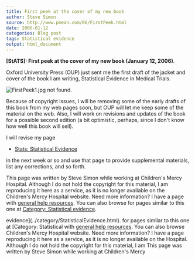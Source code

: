 ```yaml
---
title: First peek at the cover of my new book
author: Steve Simon
source: http://www.pmean.com/06/FirstPeek.html
date: 2006-01-12
categories: Blog post
tags: Statistical evidence
output: html_document
---
```

**[StATS]: First peek at the cover of my new book
(January 12, 2006)**.

Oxford University Press (OUP) just sent me the first draft of the jacket
and cover of the book I am writing, Statistical Evidence in Medical
Trials.

![FirstPeek1.jpg not found.](http://www.pmean.com/images/images/06/FirstPeek01.png)

Because of copyright issues, I will be removing some of the early drafts
of this book from my web pages soon, but OUP will let me keep some of
the material on the web. Also, I will work on revisions and updates of
the book for a possible second edition (a bit optimistic, perhaps, since
I don't know how well this book will sell).

I will revise my page

-   [Stats: Statistical Evidence](../evidence.asp)

in the next week or so and use that page to provide supplemental
materials, list any corrections, and so forth.

This page was written by Steve Simon while working at Children's Mercy
Hospital. Although I do not hold the copyright for this material, I am
reproducing it here as a service, as it is no longer available on the
Children's Mercy Hospital website. Need more information? I have a page
with [general help resources](../GeneralHelp.html). You can also browse
for pages similar to this one at [Category: Statistical
evidence](../category/StatisticalEvidence.html).
<!---More--->
evidence](../category/StatisticalEvidence.html).
for pages similar to this one at [Category: Statistical
with [general help resources](../GeneralHelp.html). You can also browse
Children's Mercy Hospital website. Need more information? I have a page
reproducing it here as a service, as it is no longer available on the
Hospital. Although I do not hold the copyright for this material, I am
This page was written by Steve Simon while working at Children's Mercy

<!---Do not use
**[StATS]: First peek at the cover of my new book
This page was written by Steve Simon while working at Children's Mercy
Hospital. Although I do not hold the copyright for this material, I am
reproducing it here as a service, as it is no longer available on the
Children's Mercy Hospital website. Need more information? I have a page
with [general help resources](../GeneralHelp.html). You can also browse
for pages similar to this one at [Category: Statistical
evidence](../category/StatisticalEvidence.html).
--->

